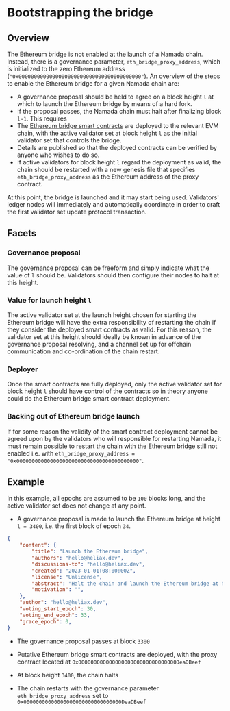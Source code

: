 # Bootstrapping the bridge

## Overview
The Ethereum bridge is not enabled at the launch of a Namada chain. Instead, there is a governance parameter, `eth_bridge_proxy_address`, which is initialized to the zero Ethereum address (`"0x0000000000000000000000000000000000000000"`). An overview of the steps to enable the Ethereum bridge for a given Namada chain are:

- A governance proposal should be held to agree on a block height `l` at which to launch the Ethereum bridge by means of a hard fork.
- If the proposal passes, the Namada chain must halt after finalizing block `l-1`. This requires
- The [Ethereum bridge smart contracts](./ethereum_smart_contracts.md) are deployed to the relevant EVM chain, with the active validator set at block height `l` as the initial validator set that controls the bridge.
- Details are published so that the deployed contracts can be verified by anyone who wishes to do so.
- If active validators for block height `l` regard the deployment as valid, the chain should be restarted with a new genesis file that specifies `eth_bridge_proxy_address` as the Ethereum address of the proxy contract.

At this point, the bridge is launched and it may start being used. Validators' ledger nodes will immediately and automatically coordinate in order to craft the first validator set update protocol transaction.

## Facets

### Governance proposal

The governance proposal can be freeform and simply indicate what the value of `l` should be. Validators should then configure their nodes to halt at this height.

### Value for launch height `l`

The active validator set at the launch height chosen for starting the Ethereum bridge will have the extra responsibility of restarting the chain if they consider the deployed smart contracts as valid. For this reason, the validator set at this height should ideally be known in advance of the governance proposal resolving, and a channel set up for offchain communication and co-ordination of the chain restart.

### Deployer

Once the smart contracts are fully deployed, only the active validator set for block height `l` should have control of the contracts so in theory anyone could do the Ethereum bridge smart contract deployment.

### Backing out of Ethereum bridge launch

If for some reason the validity of the smart contract deployment cannot be agreed upon by the validators who will responsible for restarting Namada, it must remain possible to restart the chain with the Ethereum bridge still not enabled i.e. with `eth_bridge_proxy_address = "0x0000000000000000000000000000000000000000"`.

## Example

In this example, all epochs are assumed to be `100` blocks long, and the active validator set does not change at any point.

- A governance proposal is made to launch the Ethereum bridge at height `l = 3400`, i.e. the first block of epoch `34`.

```json
{
    "content": {
        "title": "Launch the Ethereum bridge",
        "authors": "hello@heliax.dev",
        "discussions-to": "hello@heliax.dev",
        "created": "2023-01-01T08:00:00Z",
        "license": "Unlicense",
        "abstract": "Halt the chain and launch the Ethereum bridge at Namada block height 3400",
        "motivation": "",
    },
    "author": "hello@heliax.dev",
    "voting_start_epoch": 30,
    "voting_end_epoch": 33,
    "grace_epoch": 0,
}
```

- The governance proposal passes at block `3300`

- Putative Ethereum bridge smart contracts are deployed, with the proxy contract located at `0x00000000000000000000000000000000DeaDBeef`

- At block height `3400`, the chain halts

- The chain restarts with the governance parameter `eth_bridge_proxy_address` set to `0x00000000000000000000000000000000DeaDBeef`
